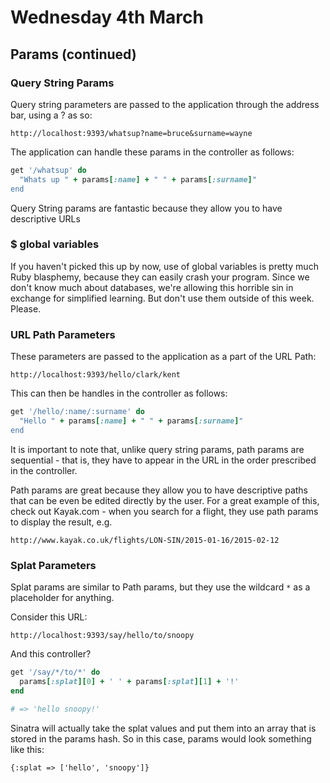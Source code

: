 # Wednesday 4th March #

## Params (continued)

### Query String Params 

Query string parameters are passed to the application through the address bar, using a ? as so: 

``` http://localhost:9393/whatsup?name=bruce&surname=wayne ```

The application can handle these params in the controller as follows: 

```ruby 
get '/whatsup' do
  "Whats up " + params[:name] + " " + params[:surname]"
end
```

Query String params are fantastic because they allow you to have descriptive URLs

### $ global variables

If you haven't picked this up by now, use of global variables is pretty much Ruby blasphemy, because they can easily crash your program. Since we don't know much about databases, we're allowing this horrible sin in exchange for simplified learning. But don't use them outside of this week. Please.

### URL Path Parameters

These parameters are passed to the application as a part of the URL Path: 

``` http://localhost:9393/hello/clark/kent ```

This can then be handles in the controller as follows: 

```ruby 
get '/hello/:name/:surname' do
  "Hello " + params[:name] + " " + params[:surname]"
end
```

It is important to note that, unlike query string params, path params are sequential - that is, they have to appear in the URL in the order prescribed in the controller.

Path params are great because they allow you to have descriptive paths that can be even be edited directly by the user. For a great example of this, check out Kayak.com - when you search for a flight, they use path params to display the result, e.g.

```http://www.kayak.co.uk/flights/LON-SIN/2015-01-16/2015-02-12```

### Splat Parameters

Splat params are similar to Path params, but they use the wildcard ```*``` as a placeholder for anything. 

Consider this URL: 

```http://localhost:9393/say/hello/to/snoopy```

And this controller?

```ruby 
get '/say/*/to/*' do
  params[:splat][0] + ' ' + params[:splat][1] + '!'
end

# => 'hello snoopy!'
``` 

Sinatra will actually take the splat values and put them into an array that is stored in the params hash. So in this case, params would look something like this: 

```{:splat => ['hello', 'snoopy']}```
